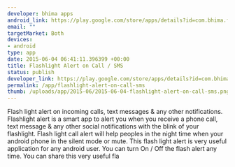 ```yaml
--- 
developer: bhima apps
android_link: https://play.google.com/store/apps/details?id=com.bhima.flashoncallsms
email: ""
targetMarket: Both
devices: 
- android
type: app
date: 2015-06-04 06:41:11.396399 +00:00
title: Flashlight Alert on Call / SMS
status: publish
developer_link: https://play.google.com/store/apps/details?id=com.bhima.flashoncallsms
permalink: /app/flashlight-alert-on-call-sms
thumb: /uploads/app/2015-06/2015-06-04-flashlight-alert-on-call-sms.png
---
```


Flash light alert on incoming calls, text messages & any other notifications.
Flashlight alert is a smart app to alert you when you receive a phone call, text message & any other social notifications with the blink of your flashlight. Flash light call alert will help peoples in the night time when your android phone in the silent mode or mute. This flash light alert is very useful application for any android user.
You can turn On / Off the flash alert any time.
You can share this very useful fla
